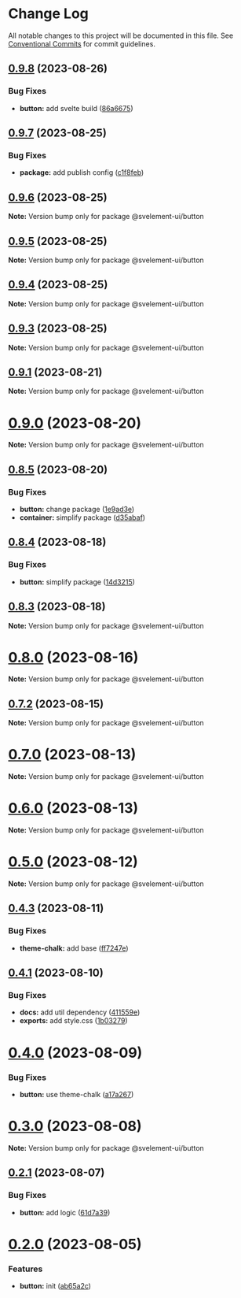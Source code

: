 # Change Log

All notable changes to this project will be documented in this file.
See [Conventional Commits](https://conventionalcommits.org) for commit guidelines.

## [0.9.8](https://github.com/koory1st/svelement-ui/compare/v0.9.7...v0.9.8) (2023-08-26)

### Bug Fixes

* **button:** add svelte build ([86a6675](https://github.com/koory1st/svelement-ui/commit/86a66757df5c8b78b3369a8a3bea0ec8de7bb6c8))

## [0.9.7](https://github.com/koory1st/svelement-ui/compare/v0.9.6...v0.9.7) (2023-08-25)

### Bug Fixes

* **package:** add publish config ([c1f8feb](https://github.com/koory1st/svelement-ui/commit/c1f8feb11e1e68e1dbf2fc1e2a6e25708c1c19ae))

## [0.9.6](https://github.com/koory1st/svelement-ui/compare/v0.9.5...v0.9.6) (2023-08-25)

**Note:** Version bump only for package @svelement-ui/button

## [0.9.5](https://github.com/koory1st/svelement-ui/compare/v0.9.4...v0.9.5) (2023-08-25)

**Note:** Version bump only for package @svelement-ui/button

## [0.9.4](https://github.com/koory1st/svelement-ui/compare/v0.9.3...v0.9.4) (2023-08-25)

**Note:** Version bump only for package @svelement-ui/button

## [0.9.3](https://github.com/koory1st/svelement-ui/compare/v0.9.2...v0.9.3) (2023-08-25)

**Note:** Version bump only for package @svelement-ui/button

## [0.9.1](https://github.com/koory1st/svelement-ui/compare/v0.9.0...v0.9.1) (2023-08-21)

**Note:** Version bump only for package @svelement-ui/button

# [0.9.0](https://github.com/koory1st/svelement-ui/compare/v0.8.5...v0.9.0) (2023-08-20)

**Note:** Version bump only for package @svelement-ui/button

## [0.8.5](https://github.com/koory1st/svelement-ui/compare/v0.8.4...v0.8.5) (2023-08-20)

### Bug Fixes

* **button:** change package ([1e9ad3e](https://github.com/koory1st/svelement-ui/commit/1e9ad3e46f6dfe5f5634da99573e6c429da50f8c))
* **container:** simplify package ([d35abaf](https://github.com/koory1st/svelement-ui/commit/d35abafb2b745490c6107cb9de7e6c6dc43b99c8))

## [0.8.4](https://github.com/koory1st/svelement-ui/compare/v0.8.3...v0.8.4) (2023-08-18)

### Bug Fixes

* **button:** simplify package ([14d3215](https://github.com/koory1st/svelement-ui/commit/14d3215b4af263bd25089922c7180052d7b370c8))

## [0.8.3](https://github.com/koory1st/svelement-ui/compare/v0.8.2...v0.8.3) (2023-08-18)

**Note:** Version bump only for package @svelement-ui/button

# [0.8.0](https://github.com/koory1st/svelement-ui/compare/v0.7.2...v0.8.0) (2023-08-16)

**Note:** Version bump only for package @svelement-ui/button

## [0.7.2](https://github.com/koory1st/svelement-ui/compare/v0.7.1...v0.7.2) (2023-08-15)

**Note:** Version bump only for package @svelement-ui/button

# [0.7.0](https://github.com/koory1st/svelement-ui/compare/v0.6.1...v0.7.0) (2023-08-13)

**Note:** Version bump only for package @svelement-ui/button

# [0.6.0](https://github.com/koory1st/svelement-ui/compare/v0.5.0...v0.6.0) (2023-08-13)

**Note:** Version bump only for package @svelement-ui/button

# [0.5.0](https://github.com/koory1st/svelement-ui/compare/v0.4.3...v0.5.0) (2023-08-12)

**Note:** Version bump only for package @svelement-ui/button

## [0.4.3](https://github.com/koory1st/svelement-ui/compare/v0.4.1...v0.4.3) (2023-08-11)

### Bug Fixes

* **theme-chalk:** add base ([ff7247e](https://github.com/koory1st/svelement-ui/commit/ff7247e38709cb3b638158669609569e37101bb9))

## [0.4.1](https://github.com/koory1st/svelement-ui/compare/v0.4.0...v0.4.1) (2023-08-10)

### Bug Fixes

* **docs:** add util dependency ([411559e](https://github.com/koory1st/svelement-ui/commit/411559ee1758eae12ccfe288d18ca90aabd04856))
* **exports:** add style.css ([1b03279](https://github.com/koory1st/svelement-ui/commit/1b0327971bcdf47f3f3c151ababd52143c8ad26b))

# [0.4.0](https://github.com/koory1st/svelement-ui/compare/v0.3.0...v0.4.0) (2023-08-09)

### Bug Fixes

* **button:** use theme-chalk ([a17a267](https://github.com/koory1st/svelement-ui/commit/a17a2670979c65a81bfefb0826f5b010710fe9f1))

# [0.3.0](https://github.com/koory1st/svelement-ui/compare/v0.2.1...v0.3.0) (2023-08-08)

**Note:** Version bump only for package @svelement-ui/button

## [0.2.1](https://github.com/koory1st/svelement-ui/compare/v0.2.0...v0.2.1) (2023-08-07)

### Bug Fixes

* **button:** add logic ([61d7a39](https://github.com/koory1st/svelement-ui/commit/61d7a390474d98318d7d3d8743a35c9db34db96b))

# [0.2.0](https://github.com/koory1st/svelement-ui/compare/v0.1.6...v0.2.0) (2023-08-05)

### Features

* **button:** init ([ab65a2c](https://github.com/koory1st/svelement-ui/commit/ab65a2cf5ffb757458d4bbb7f79834d6ad43c3be))
